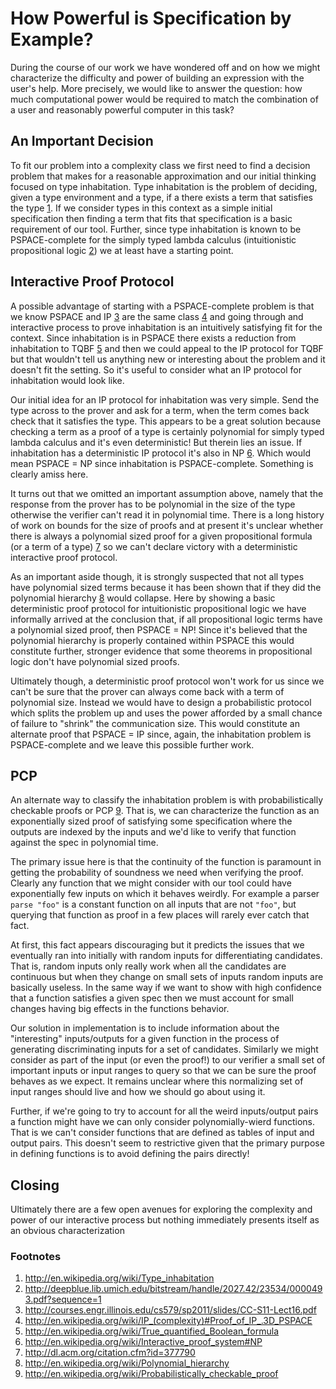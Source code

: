 # How Powerful is Specification by Example?

During the course of our work we have wondered off and on how we might characterize the difficulty and power of building an expression with the user's help. More precisely, we would like to answer the question: how much computational power would be required to match the combination of a user and reasonably powerful computer in this task?

## An Important Decision

To fit our problem into a  complexity class we first need to find a decision problem that makes for a reasonable approximation and our initial thinking focused on type inhabitation. Type inhabitation is the problem of deciding, given a type environment and a type, if a there exists a term that satisfies the type [1](#footnotes). If we consider types in this context as a simple initial specification then finding a term that fits that specification is a basic requirement of our tool. Further, since type inhabitation is known to be PSPACE-complete for the simply typed lambda calculus (intuitionistic propositional logic [2](#footnotes)) we at least have a starting point.

## Interactive Proof Protocol

A possible advantage of starting with a PSPACE-complete problem is that we know PSPACE and IP [3](#footnotes) are the same class [4](#footnotes) and going through and interactive process to prove inhabitation is an intuitively satisfying fit for the context. Since inhabitation is in PSPACE there exists a reduction from inhabitation to TQBF [5](#footnotes) and then we could appeal to the IP protocol for TQBF but that wouldn't tell us anything new or interesting about the problem and it doesn't fit the setting. So it's useful to consider what an IP protocol for inhabitation would look like.

Our initial idea for an IP protocol for inhabitation was very simple. Send the type across to the prover and ask for a term, when the term comes back check that it satisfies the type. This appears to be a great solution because checking a term as a proof of a type is certainly polynomial for simply typed lambda calculus and it's even deterministic! But therein lies an issue. If inhabitation has a deterministic IP protocol it's also in NP [6](#footnotes). Which would mean PSPACE = NP since inhabitation is PSPACE-complete. Something is clearly amiss here.

It turns out that we omitted an important assumption above, namely that the response from the prover has to be polynomial in the size of the type otherwise the verifier can't read it in polynomial time. There is a long history of work on bounds for the size of proofs and at present it's unclear whether there is always a polynomial sized proof for a given propositional formula (or a term of a type) [7](#footnotes) so we can't declare victory with a deterministic interactive proof protocol.

As an important aside though, it is strongly suspected that not all types have polynomial sized terms because it has been shown that if they did the polynomial hierarchy [8](#footnotes) would collapse. Here by showing a basic deterministic proof protocol for intuitionistic propositional logic we have informally arrived at the conclusion that, if all propositional logic terms have a polynomial sized proof, then PSPACE = NP! Since it's believed that the polynomial hierarchy is properly contained within PSPACE this would constitute further, stronger evidence that some theorems in propositional logic don't have polynomial sized proofs.

Ultimately though, a deterministic proof protocol won't work for us since we can't be sure that the prover can always come back with a term of polynomial size. Instead we would have to design a probabilistic protocol which splits the problem up and uses the power afforded by a small chance of failure to "shrink" the communication size. This would constitute an alternate proof that PSPACE = IP since, again, the inhabitation problem is PSPACE-complete and we leave this possible further work.

## PCP

An alternate way to classify the inhabitation problem is with probabilistically checkable proofs or PCP [9](#footnotes). That is, we can characterize the function as an exponentially sized proof of satisfying some specification where the outputs are indexed by the inputs and we'd like to verify that function against the spec in polynomial time.

The primary issue here is that the continuity of the function is paramount in getting the probability of soundness we need when verifying the proof. Clearly any function that we might consider with our tool could have exponentially few inputs on which it behaves weirdly. For example a parser `parse "foo"` is a constant function on all inputs that are not `"foo"`, but querying that function as proof in a few places will rarely ever catch that fact.

At first, this fact appears discouraging but it predicts the issues that we eventually ran into initially with random inputs for differentiating candidates. That is, random inputs only really work when all the candidates are continuous but when they change on small sets of inputs random inputs are basically useless. In the same way if we want to show with high confidence that a function satisfies a given spec then we must account for small changes having big effects in the functions behavior.

Our solution in implementation is to include information about the "interesting" inputs/outputs for a given function in the process of generating discriminating inputs for a set of candidates. Similarly we might consider as part of the input (or even the proof!) to our verifier a small set of important inputs or input ranges to query so that we can be sure the proof behaves as we expect. It remains unclear where this normalizing set of input ranges should live and how we should go about using it.

Further, if we're going to try to account for all the weird inputs/output pairs a function might have we can only consider polynomially-wierd functions. That is we can't consider functions that are defined as tables of input and output pairs. This doesn't seem to restrictive given that the primary purpose in defining functions is to avoid defining the pairs directly!

## Closing

Ultimately there are a few open avenues for exploring the complexity and power of our interactive process but nothing immediately presents itself as an obvious characterization

### Footnotes

1. http://en.wikipedia.org/wiki/Type_inhabitation
2. http://deepblue.lib.umich.edu/bitstream/handle/2027.42/23534/0000493.pdf?sequence=1
3. http://courses.engr.illinois.edu/cs579/sp2011/slides/CC-S11-Lect16.pdf
4. http://en.wikipedia.org/wiki/IP_(complexity)#Proof_of_IP_.3D_PSPACE
5. http://en.wikipedia.org/wiki/True_quantified_Boolean_formula
6. http://en.wikipedia.org/wiki/Interactive_proof_system#NP
7. http://dl.acm.org/citation.cfm?id=377790
8. http://en.wikipedia.org/wiki/Polynomial_hierarchy
9. http://en.wikipedia.org/wiki/Probabilistically_checkable_proof
